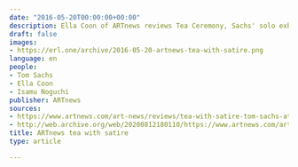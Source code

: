 ```yaml
---
date: "2016-05-20T00:00:00+00:00"
description: Ella Coon of ARTnews reviews Tea Ceremony, Sachs' solo exhibition at the Noguchi Museum.
draft: false
images:
- https://erl.one/archive/2016-05-20-artnews-tea-with-satire.png
language: en
people:
- Tom Sachs
- Ella Coon
- Isamu Noguchi
publisher: ARTnews
sources:
- https://www.artnews.com/art-news/reviews/tea-with-satire-tom-sachs-at-noguchi-museum-new-york-6393/
- http://web.archive.org/web/20200812180110/https://www.artnews.com/art-news/reviews/tea-with-satire-tom-sachs-at-noguchi-museum-new-york-6393/
title: ARTnews tea with satire
type: article

---
```

